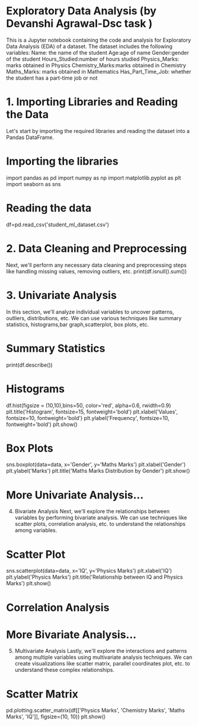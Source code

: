 # Exploratory Data Analysis (by Devanshi Agrawal-Dsc task )
This is a Jupyter notebook containing the code and analysis for Exploratory Data Analysis (EDA) of a dataset. The dataset includes the following variables:
Name: the name of the student
Age:age of name
Gender:gender of the student
Hours_Studied:number of hours studied
Physics_Marks: marks obtained in Physics
Chemistry_Marks:marks obtained in Chemistry
Maths_Marks: marks obtained in Mathematics
Has_Part_Time_Job: whether the student has a part-time job or not
# 1. Importing Libraries and Reading the Data
Let's start by importing the required libraries and reading the dataset into a Pandas DataFrame.

# Importing the libraries
import pandas as pd
import numpy as np
import matplotlib.pyplot as plt
import seaborn as sns

# Reading the data
df=pd.read_csv('student_ml_dataset.csv')

# 2. Data Cleaning and Preprocessing
Next, we'll perform any necessary data cleaning and preprocessing steps like handling missing values, removing outliers, etc.
print(df.isnull().sum())

# 3. Univariate Analysis
In this section, we'll analyze individual variables to uncover patterns, outliers, distributions, etc. We can use various techniques like summary statistics, histograms,bar graph,scatterplot, box plots, etc.

# Summary Statistics
print(df.describe())

# Histograms
df.hist(figsize = (10,10),bins=50, color='red', alpha=0.6, rwidth=0.9)
plt.title('Histogram', fontsize=15, fontweight='bold')
plt.xlabel('Values', fontsize=10, fontweight='bold')
plt.ylabel('Frequency', fontsize=10, fontweight='bold')
plt.show()

# Box Plots
sns.boxplot(data=data, x='Gender', y='Maths Marks')
plt.xlabel('Gender')
plt.ylabel('Marks')
plt.title('Maths Marks Distribution by Gender')
plt.show()

# More Univariate Analysis...
4. Bivariate Analysis
Next, we'll explore the relationships between variables by performing bivariate analysis. We can use techniques like scatter plots, correlation analysis, etc. to understand the relationships among variables.

# Scatter Plot
sns.scatterplot(data=data, x='IQ', y='Physics Marks')
plt.xlabel('IQ')
plt.ylabel('Physics Marks')
plt.title('Relationship between IQ and Physics Marks')
plt.show()

# Correlation Analysis

# More Bivariate Analysis...
5. Multivariate Analysis
Lastly, we'll explore the interactions and patterns among multiple variables using multivariate analysis techniques. We can create visualizations like scatter matrix, parallel coordinates plot, etc. to understand these complex relationships.

# Scatter Matrix
pd.plotting.scatter_matrix(df[['Physics Marks', 'Chemistry Marks', 'Maths Marks', 'IQ']],
                           figsize=(10, 10))
plt.show()
